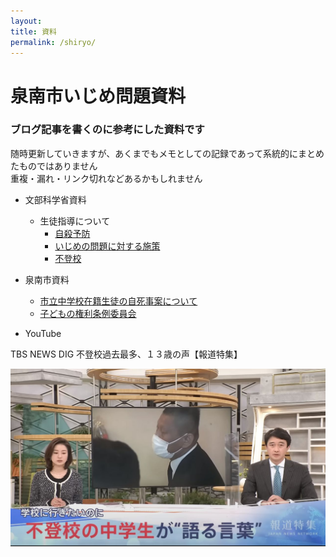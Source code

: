 ```yaml
---
layout: 
title: 資料
permalink: /shiryo/
---
```

# 泉南市いじめ問題資料

### ブログ記事を書くのに参考にした資料です　　

随時更新していきますが、あくまでもメモとしての記録であって系統的にまとめたものではありません  
重複・漏れ・リンク切れなどあるかもしれません

- 文部科学省資料

  - 生徒指導について
    - [自殺予防](https://www.mext.go.jp/a_menu/shotou/seitoshidou/1302907.htm)
    - [いじめの問題に対する施策](https://www.mext.go.jp/a_menu/shotou/seitoshidou/1302904.htm)
    - [不登校](https://www.mext.go.jp/a_menu/shotou/seitoshidou/1302905.htm)


- 泉南市資料
  - [市立中学校在籍生徒の自死事案について](https://www.city.sennan.lg.jp/kurashi/kyoiku/1659658615891.html)
  - [子どもの権利条例委員会](https://www.city.sennan.lg.jp/shisei/jinken/kodomo_kenri/1618195154945.html)

- YouTube

TBS NEWS DIG 不登校過去最多、１３歳の声【報道特集】  

[![報道特集 不登校過去最多１３歳の声](/assets/images/shiryo-001.jpg)](https://youtu.be/oEhZ-oJ9Uuo)


